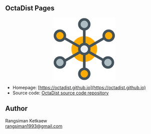## OctaDist Pages

<p align="center">
   <img alt="molecule" src="images/molecule.png" align=middle width="200pt" />
<p/>

* Homepage: [https://octadist.github.io](https://octadist.github.io)
* Source code: [OctaDist source code repository](https://github.com/OctaDist)

## Author
Rangsiman Ketkaew <br/>
rangsiman1993@gmail.com
